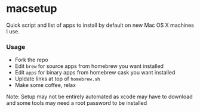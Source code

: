 macsetup
=========

Quick script and list of apps to install by default on new Mac OS X machines I use.


### Usage
* Fork the repo
* Edit `brew` for source apps from homebrew you want installed
* Edit `apps` for binary apps from homebrew cask you want installed
* Upldate links at top of `homebrew.sh`
* Make some coffee, relax

Note: Setup may not be entirely automated as xcode may have to download and some tools may need a root password to be installed 
